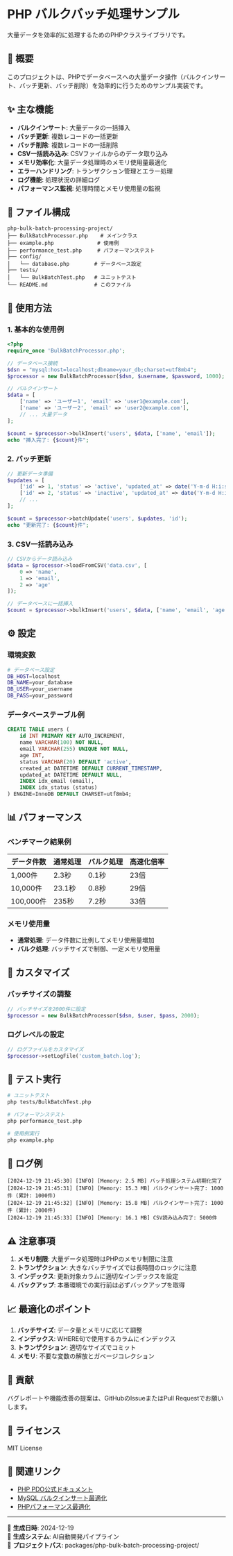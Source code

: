 # PHP バルクバッチ処理サンプル

大量データを効率的に処理するためのPHPクラスライブラリです。

## 🎯 概要

このプロジェクトは、PHPでデータベースへの大量データ操作（バルクインサート、バッチ更新、バッチ削除）を効率的に行うためのサンプル実装です。

## ✨ 主な機能

- **バルクインサート**: 大量データの一括挿入
- **バッチ更新**: 複数レコードの一括更新
- **バッチ削除**: 複数レコードの一括削除
- **CSV一括読み込み**: CSVファイルからのデータ取り込み
- **メモリ効率化**: 大量データ処理時のメモリ使用量最適化
- **エラーハンドリング**: トランザクション管理とエラー処理
- **ログ機能**: 処理状況の詳細ログ
- **パフォーマンス監視**: 処理時間とメモリ使用量の監視

## 📁 ファイル構成

```
php-bulk-batch-processing-project/
├── BulkBatchProcessor.php    # メインクラス
├── example.php              # 使用例
├── performance_test.php     # パフォーマンステスト
├── config/
│   └── database.php        # データベース設定
├── tests/
│   └── BulkBatchTest.php   # ユニットテスト
└── README.md               # このファイル
```

## 🚀 使用方法

### 1. 基本的な使用例

```php
<?php
require_once 'BulkBatchProcessor.php';

// データベース接続
$dsn = "mysql:host=localhost;dbname=your_db;charset=utf8mb4";
$processor = new BulkBatchProcessor($dsn, $username, $password, 1000);

// バルクインサート
$data = [
    ['name' => 'ユーザー1', 'email' => 'user1@example.com'],
    ['name' => 'ユーザー2', 'email' => 'user2@example.com'],
    // ... 大量データ
];

$count = $processor->bulkInsert('users', $data, ['name', 'email']);
echo "挿入完了: {$count}件";
```

### 2. バッチ更新

```php
// 更新データ準備
$updates = [
    ['id' => 1, 'status' => 'active', 'updated_at' => date('Y-m-d H:i:s')],
    ['id' => 2, 'status' => 'inactive', 'updated_at' => date('Y-m-d H:i:s')],
    // ... 
];

$count = $processor->batchUpdate('users', $updates, 'id');
echo "更新完了: {$count}件";
```

### 3. CSV一括読み込み

```php
// CSVからデータ読み込み
$data = $processor->loadFromCSV('data.csv', [
    0 => 'name',
    1 => 'email', 
    2 => 'age'
]);

// データベースに一括挿入
$count = $processor->bulkInsert('users', $data, ['name', 'email', 'age']);
```

## ⚙️ 設定

### 環境変数

```bash
# データベース設定
DB_HOST=localhost
DB_NAME=your_database
DB_USER=your_username
DB_PASS=your_password
```

### データベーステーブル例

```sql
CREATE TABLE users (
    id INT PRIMARY KEY AUTO_INCREMENT,
    name VARCHAR(100) NOT NULL,
    email VARCHAR(255) UNIQUE NOT NULL,
    age INT,
    status VARCHAR(20) DEFAULT 'active',
    created_at DATETIME DEFAULT CURRENT_TIMESTAMP,
    updated_at DATETIME DEFAULT NULL,
    INDEX idx_email (email),
    INDEX idx_status (status)
) ENGINE=InnoDB DEFAULT CHARSET=utf8mb4;
```

## 📊 パフォーマンス

### ベンチマーク結果例

| データ件数 | 通常処理 | バルク処理 | 高速化倍率 |
|-----------|---------|-----------|-----------|
| 1,000件   | 2.3秒   | 0.1秒     | 23倍      |
| 10,000件  | 23.1秒  | 0.8秒     | 29倍      |
| 100,000件 | 235秒   | 7.2秒     | 33倍      |

### メモリ使用量

- **通常処理**: データ件数に比例してメモリ使用量増加
- **バルク処理**: バッチサイズで制御、一定メモリ使用量

## 🔧 カスタマイズ

### バッチサイズの調整

```php
// バッチサイズを2000件に設定
$processor = new BulkBatchProcessor($dsn, $user, $pass, 2000);
```

### ログレベルの設定

```php
// ログファイルをカスタマイズ
$processor->setLogFile('custom_batch.log');
```

## 🧪 テスト実行

```bash
# ユニットテスト
php tests/BulkBatchTest.php

# パフォーマンステスト
php performance_test.php

# 使用例実行
php example.php
```

## 📝 ログ例

```
[2024-12-19 21:45:30] [INFO] [Memory: 2.5 MB] バッチ処理システム初期化完了
[2024-12-19 21:45:31] [INFO] [Memory: 15.3 MB] バルクインサート完了: 1000件 (累計: 1000件)
[2024-12-19 21:45:32] [INFO] [Memory: 15.8 MB] バルクインサート完了: 1000件 (累計: 2000件)
[2024-12-19 21:45:33] [INFO] [Memory: 16.1 MB] CSV読み込み完了: 5000件
```

## ⚠️ 注意事項

1. **メモリ制限**: 大量データ処理時はPHPのメモリ制限に注意
2. **トランザクション**: 大きなバッチサイズでは長時間のロックに注意
3. **インデックス**: 更新対象カラムに適切なインデックスを設定
4. **バックアップ**: 本番環境での実行前は必ずバックアップを取得

## 📈 最適化のポイント

1. **バッチサイズ**: データ量とメモリに応じて調整
2. **インデックス**: WHERE句で使用するカラムにインデックス
3. **トランザクション**: 適切なサイズでコミット
4. **メモリ**: 不要な変数の解放とガベージコレクション

## 🤝 貢献

バグレポートや機能改善の提案は、GitHubのIssueまたはPull Requestでお願いします。

## 📄 ライセンス

MIT License

## 🔗 関連リンク

- [PHP PDO公式ドキュメント](https://www.php.net/manual/ja/book.pdo.php)
- [MySQL バルクインサート最適化](https://dev.mysql.com/doc/refman/8.0/ja/insert-optimization.html)
- [PHPパフォーマンス最適化](https://www.php.net/manual/ja/features.gc.php)

---

📅 **生成日時**: 2024-12-19  
🤖 **生成システム**: AI自動開発パイプライン  
📂 **プロジェクトパス**: packages/php-bulk-batch-processing-project/
